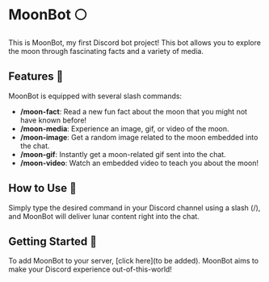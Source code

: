 # MoonBot 🌕

This is MoonBot, my first Discord bot project! This bot allows you to explore the moon through fascinating facts and a variety of media.

## Features 🌙

MoonBot is equipped with several slash commands:

- **/moon-fact**: Read a new fun fact about the moon that you might not have known before!
- **/moon-media**: Experience an image, gif, or video of the moon.
- **/moon-image**: Get a random image related to the moon embedded into the chat.
- **/moon-gif**: Instantly get a moon-related gif sent into the chat.
- **/moon-video**: Watch an embedded video to teach you about the moon!

## How to Use 🌌

Simply type the desired command in your Discord channel using a slash (/), and MoonBot will deliver lunar content right into the chat.

## Getting Started 🚀

To add MoonBot to your server, [click here](to be added). MoonBot aims to make your Discord experience out-of-this-world!
